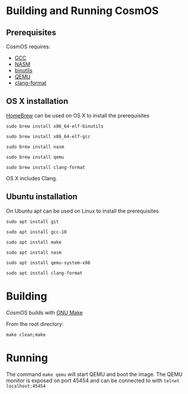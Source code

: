 
# Building and Running CosmOS

## Prerequisites

CosmOS requires:

* [GCC](https://gcc.gnu.org/)
* [NASM](http://nasm.us/)
* [binutils](https://www.gnu.org/software/binutils/)
* [QEMU](https://www.qemu.org/) 
* [clang-format](https://clang.llvm.org/docs/ClangFormat.html) 

## OS X installation

[HomeBrew](https://brew.sh/) can be used on OS X to install the prerequisites

`sudo brew install x86_64-elf-binutils`

`sudo brew install x86_64-elf-gcc`

`sudo brew install nasm`

`sudo brew install qemu`

`sudo brew install clang-format`

OS X includes Clang.

## Ubuntu installation

On Ubuntu apt can be used on Linux to install the prerequisites

`sudo apt install git`

`sudo apt install gcc-10`

`sudo apt install make`

`sudo apt install nasm`

`sudo apt install qemu-system-x86`

`sudo apt install clang-format`

# Building

CosmOS builds with [GNU Make](https://www.gnu.org/software/make/)

From the root directory:

`make clean;make`

# Running

The command `make qemu` will start QEMU and boot the image.  The QEMU monitor is exposed on port 45454 and can be connected to with `telnet localhost:45454`

